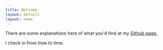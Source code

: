 ```yaml
---
title: Welcome
layout: default
layout: home
---
```


There are some explanations here of what you'd find at my [Github page.](https://github.com/glouw)

I check in from time to time.
